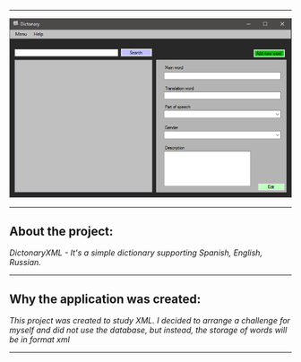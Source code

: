 ***

![MainForm](imgForReadme/MainForm.png)

---

## About the project:

_DictonaryXML - It's a simple dictionary supporting Spanish, English, Russian._

---

## Why the application was created:

_This project was created to study XML. I decided to arrange a challenge for myself and did not use the database, but instead, the storage of words will be in format xml_

___